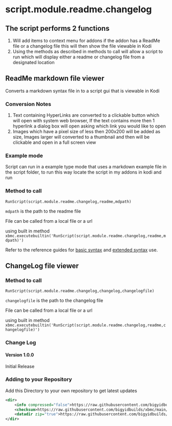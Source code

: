 # script.module.readme.changelog

## The script performs 2 functions
1. Will add items to context menu for addons if the addon has a ReadMe file or a changelog file this will then show the file viewable in Kodi
2. Using the methods as described in methods to call will allow a script to run which will display either a readme or changelog file from a designated location

## ReadMe markdown file viewer

Converts a markdown syntax file in to a script gui that is viewable in Kodi

### Conversion Notes

1. Text containing HyperLinks are converted to a clickable button which will open with system web browser, If the text contains more then 1 hyperlink a dialog box will open asking which link you would like to open
2. Images which have a pixel size of less then 200x200 will be added as size, Images larger will converted to a thumbnail and then will be clickable and open in a full screen view

### Example mode

Script can run in a example type mode that uses a markdown example file in the script folder, to run this way locate the script in my addons in kodi and run 

### Method to call

`RunScript(script.module.readme.changelog,readme,mdpath)`

`mdpath` is the path to the readme file

File can be called from a local file or a url 
 
using built in method `xbmc.executebuiltin('RunScript(script.module.readme.changelog,readme,mdpath)')`

Refer to the reference guides for [basic syntax](https://www.markdownguide.org/basic-syntax) and [extended syntax](https://www.markdownguide.org/extended-syntax) use.

## ChangeLog file viewer

### Method to call

`RunScript(script.module.readme.changelog,changelog,changelogfile)`

`changelogfile` is the path to the changelog file

File can be called from a local file or a url 
 
using built in method `xbmc.executebuiltin('RunScript(script.module.readme.changelog,readme,changelogfile)')`

### Change Log

#### Version 1.0.0

Initial Release


### Adding to your Repository

Add this Directory to your own repository to get latest updates

```xml
<dir>
	<info compressed="false">https://raw.githubusercontent.com/bigyidbuilds/xbmc/main/packages/gui/addons.xml</info>
	<checksum>https://raw.githubusercontent.com/bigyidbuilds/xbmc/main/packages/gui/addons.xml.md5</checksum>
	<datadir zip="true">https://raw.githubusercontent.com/bigyidbuilds/xbmc/main/packages/gui/</datadir>
</dir>
```